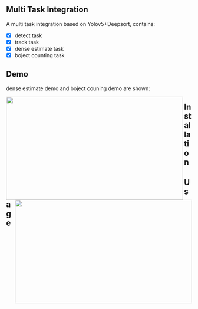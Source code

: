 ## Multi Task Integration
A multi task integration based on Yolov5+Deepsort, contains:

- [x] detect task
- [x] track task
- [x] dense estimate task
- [x] boject counting task

## Demo

dense estimate demo and boject couning demo are shown:

<div>
<img src = "demo/dense.gif"  height = "280"  width = "480" align = left><img src = "demo/counter.gif"   height = '280' width = "480" align = right></div>



















## Installation



## Usage

